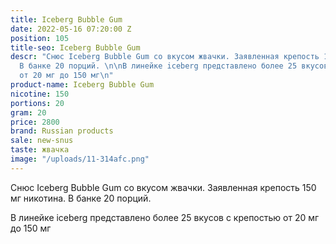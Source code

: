 ```yaml
---
title: Iceberg Bubble Gum
date: 2022-05-16 07:20:00 Z
position: 105
title-seo: Iceberg Bubble Gum
descr: "Снюс Iceberg Bubble Gum со вкусом жвачки. Заявленная крепость 150 мг никотина.
  В банке 20 порций. \n\nВ линейке iceberg представлено более 25 вкусов с крепостью
  от 20 мг до 150 мг\n"
product-name: Iceberg Bubble Gum
nicotine: 150
portions: 20
gram: 20
price: 2800
brand: Russian products
sale: new-snus
taste: жвачка
image: "/uploads/11-314afc.png"
---
```


Снюс Iceberg Bubble Gum со вкусом жвачки. Заявленная крепость 150 мг никотина. В банке 20 порций. 

В линейке iceberg представлено более 25 вкусов с крепостью от 20 мг до 150 мг
